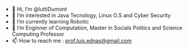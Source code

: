 - 👋 Hi, I’m @luttiDumont
- 👀 I’m interested in Java Tecnology, Linux O.S and Cyber Security
- 🌱 I’m currently learning Robotic
- 💞️ I’m Enginner of Computation, Master in Socials Politics and Science Computing Professor
- 📫 How to reach me : prof.luis.ednas@gmail.com

<!---
luttiDumont/luttiDumont is a ✨ special ✨ repository because its `README.md` (this file) appears on your GitHub profile.
You can click the Preview link to take a look at your changes.
--->
